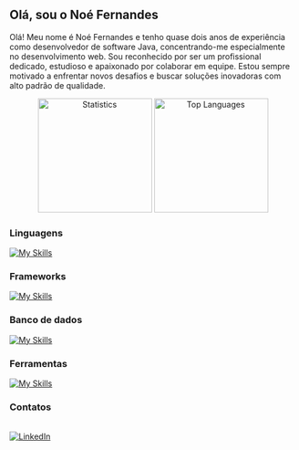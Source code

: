 
## Olá, sou o Noé Fernandes

Olá! Meu nome é Noé Fernandes e tenho quase dois anos de experiência como desenvolvedor de software Java, concentrando-me especialmente no desenvolvimento web. Sou reconhecido por ser um profissional dedicado, estudioso e apaixonado por colaborar em equipe. Estou sempre motivado a enfrentar novos desafios e buscar soluções inovadoras com alto padrão de qualidade.

<div align="center">
  <img src="https://github-readme-stats.vercel.app/api?username=noefernandes&theme=material-palenight&show_icons=true&hide_border=true&count_private=true" height="200" alt="Statistics" />
  <img src="https://github-readme-stats.vercel.app/api/top-langs/?username=noefernandes&theme=material-palenight&show_icons=true&hide_border=true&layout=compact" height="200" alt="Top Languages" />
</div>


### Linguagens
[![My Skills](https://skillicons.dev/icons?i=java,go,python,js,html,css)](https://skillicons.dev)

### Frameworks
[![My Skills](https://skillicons.dev/icons?i=spring,react,angular)](https://skillicons.dev)

### Banco de dados
[![My Skills](https://skillicons.dev/icons?i=postgresql,mysql,mongodb)](https://skillicons.dev)

### Ferramentas
[![My Skills](https://skillicons.dev/icons?i=aws,git,docker,kubernetes,githubactions)](https://skillicons.dev)

### Contatos
<div style="display: inline_block"><br>
  <a href="https://www.linkedin.com/in/noe-fernandes-carvalho-pessoa/" target="_blank"><img src="https://img.shields.io/badge/LinkedIn-%230077B5.svg?&style=flat-square&logo=linkedin&logoColor=white" alt="LinkedIn"></a>
</div>
  
</div>
